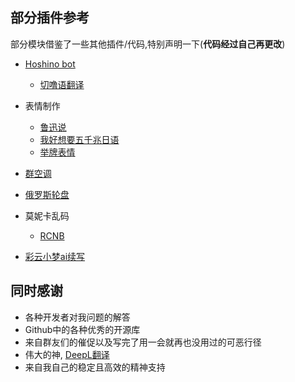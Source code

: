 ## 部分插件参考
部分模块借鉴了一些其他插件/代码,特别声明一下(**代码经过自己再更改**)
  - [Hoshino bot](https://github.com/Ice-Cirno/HoshinoBot)
      - [切噜语翻译](https://github.com/Ice-Cirno/HoshinoBot/blob/master/hoshino/modules/priconne/cherugo.py)

  - 表情制作
    - [鲁迅说](https://github.com/NothAmor/nonebot2_luxun_says)
    - [我好想要五千兆日语](https://github.com/assassingyk/5000choyen)
    - [举牌表情](https://github.com/fz6m/nonebot-plugin/tree/master/CQimage)

  - [群空调](https://github.com/iamwyh2019/aircon)

  - [俄罗斯轮盘](https://github.com/pcrbot/russian)

  - 莫妮卡乱码
    - [RCNB](https://github.com/rcnbapp/RCNB.py)

  - [彩云小梦ai续写](https://github.com/MeetWq/nonebot-plugin-caiyunai)

## 同时感谢
  - 各种开发者对我问题的解答
  - Github中的各种优秀的开源库
  - 来自群友们的催促以及写完了用一会就再也没用过的可恶行径
  - 伟大的神, [DeepL翻译](https://www.deepl.com/translator)
  - 来自我自己的稳定且高效的精神支持
